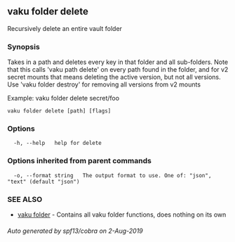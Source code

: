 ## vaku folder delete

Recursively delete an entire vault folder

### Synopsis

Takes in a path and deletes every key in that folder and all sub-folders. Note that this calls 'vaku path delete'
on every path found in the folder, and for v2 secret mounts that means deleting the active version, but not all versions.
Use 'vaku folder destroy' for removing all versions from v2 mounts

Example:
  vaku folder delete secret/foo

```
vaku folder delete [path] [flags]
```

### Options

```
  -h, --help   help for delete
```

### Options inherited from parent commands

```
  -o, --format string   The output format to use. One of: "json", "text" (default "json")
```

### SEE ALSO

* [vaku folder](vaku_folder.md)	 - Contains all vaku folder functions, does nothing on its own

###### Auto generated by spf13/cobra on 2-Aug-2019
